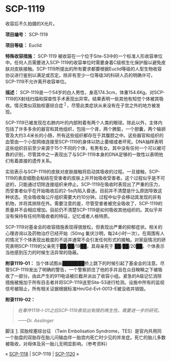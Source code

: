 # SCP-1119
                        




收容后不久拍摄的X光片。



**项目编号：** SCP-1119

**项目等级：** Euclid

**特殊收容措施：** SCP-1119 被收容在一个位于Site-53中的一个标准人形收容单位中。任何人员需要进入SCP-1119的收容单位时需要身着C级核生化保护服以避免皮肤对皮肤接触。SCP-1119所提出的所有要求都要根据Euclid等级的人型生物收容协议进行鉴别以满足或否定。除非有至少一位等级3的科研人员的明确许可，SCP-1119不允许离开收容单位。

**描述：** SCP-1119是一个54岁的白人男性，身高174.3cm，体重154.6Kg。对SCP-1119的X射线扫描和探查性手术表现出异常。结果表明一些其他有知觉个体被其吸收。情况类似双胎栓塞综合症<sup class='footnoteref'>
 <a shape='rect' class='footnoteref' id='footnoteref-1' href='javascript:;' onclick='WIKIDOT.page.utils.scrollToReference(&apos;footnote-1&apos;)'>1</a>
</sup>，尽管此类症状从来没有在子宫之外的地方被发现。

SCP-1119已被发现在右肺内叶的内部附着有两个人类的眼球。除此以外，主体内包括了许多多余的器官和其他组织，包括一个肾，两个脾脏，一个胆囊，两个输卵管及大约3.4米长的小肠，所有这些组织都存在于其腹腔之中。这些器官和组织的血管由一个小型网络连接至SCP-1119的身体以防止萎缩或者坏死。DNA抽样表明这些组织目前至少来源于15个不同的个体，有男有女。其中没有任何一个可以被可靠的识别，尽管其中之一表现出了与SCP-1119本身的DNA足够的一致性以表明他们有着直接的遗传关系。

实验表示与SCP-1119的皮肤对皮肤接触将启动其吸收的过程。一旦接触，SCP-1119的表皮细胞会粘结在受害者的皮肤上并开始吸收受害者。这个过程似乎是不可逆的，只能通过切除连接组织来停止。SCP-1119在吸收时表现出了严重的压力，而受害者似乎在开始吸收后的2-5s内陷入昏迷。目前并不清楚是什么原因导致这种状态。完全吸收每公斤组织需要大约10分钟。过程中似乎会移动其发现的非有机物，并将其排除在外。需要注意的是，尽管受害者被完全吸收了，SCP-1119的质量并不会相应增加。目前仍不清楚SCP-1119是如何吸收其他组织的。其似乎并没有保持有任何所吸收者的特征，记忆或者人格特质。

SCP-1119对基金会的收容措施表现得很放松，但表现出严重的抑郁症状。相关的心理咨询以及药物治疗已经开始（50mg 氟伏沙明，每24小时一次）。在周围有人的情况下个体表现出极度的不适并通常不会引发任何形式的接触。对家庭情况的研究表明SCP-1119的父亲死于██/██/19██，其母亲死于 ██/██/20██。个体表示当他感到压力的时候生活异常的隐蔽。

**附录1119-01：** 当个体试图从███████桥上跳下的时候引起了基金会的注意。尽管SCP-1119发出了明确的警告，一个警察抓住了他的手并且在众目睽睽之下被吸收了一部分。由此产生的911电话被拦截并派出了收容小组。紧急的A级记忆消除措施被施加于所有目击者并将SCP-1119送至Site-53进行检测。设施中所有的监视信号被阻止，所有相关证据根据标准Hm/Gd-Evt-0013-E被没收并销毁。

**附录1119-02：** 


> *在事件1119-I-01之后SCP-1119表现出有限的再生性。需要进一步的研究。* 
> 
> *——Dr. Aeslinger* 
> 


脚注
<a shape='rect' href='javascript:;' onclick='WIKIDOT.page.utils.scrollToReference(&apos;footnoteref-1&apos;)'>1</a>. 双胎栓塞综台征 （Twin Embolisation Syndrome，TES）是官内共用同一个胎盘的双胎存在胎儿问输血伴一胎宫内死亡时少见的并发症。死亡的胎儿多数被吸收，对母体及另一胎儿无明显影响。（参考资料）



« [SCP-1118](/scp-1118) | SCP-1119 | <a shape='rect' class='newpage' href='/scp-1120'>SCP-1120</a> »





                    